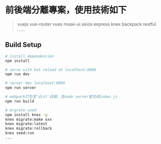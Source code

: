 # 前後端分離專案，使用技術如下
> vuejs vue-router vuex muse-ui axios express knex backpack restful ......

## Build Setup

``` bash
# install dependencies
npm install

# serve with hot reload at localhost:8080
npm run dev

# server dev localhost:8099
npm run server

# webpack打包至'dist'目錄，含node server會包成index.js
npm run build

# mrgrate seed
npm install knex -g
knex migrate:make xxx
knex migrate:latest
knex migrate:rollback
knex seed:run
...
```

